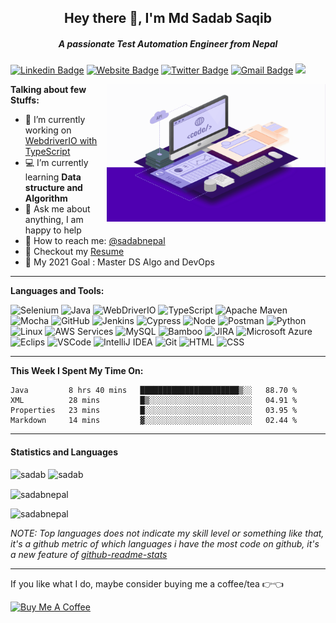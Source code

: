 <h2 align="center">Hey there 👋, I'm Md Sadab Saqib</h2>
<h5 align="center">A passionate Test Automation Engineer from Nepal</h5>

[![Linkedin Badge](https://img.shields.io/badge/-sadabnepal-blue?style=flat&logo=Linkedin&logoColor=white&link=https://www.linkedin.com/in/sadabnepal/)](https://www.linkedin.com/in/sadabnepal/)
[![Website Badge](https://img.shields.io/badge/-sadabnepal.github.io-47CCCC?style=flat&logo=Google-Chrome&logoColor=white&link=https://sadabnepal.github.io/)](https://sadabnepal.github.io/)
[![Twitter Badge](https://img.shields.io/badge/-@SadabSaqib-1ca0f1?style=flat&labelColor=1ca0f1&logo=twitter&logoColor=white&link=https://twitter.com/SaqibSadab)](https://twitter.com/SaqibSadab)
[![Gmail Badge](https://img.shields.io/badge/-sadabnepal-c14438?style=flat&logo=Gmail&logoColor=white&link=mailto:sadabnepal1993@gmail.com)](mailto:sadabnepal1993@gmail.com)
![](https://visitor-badge.glitch.me/badge?page_id=sadabnepal.sadabnepal)

<img align="right" alt="GIF" src="https://github.com/sadabnepal/sadabnepal/blob/main/images/code.gif" width="350" height="220" />
  
**Talking about few Stuffs:**

- 🔭 I’m currently working on [WebdriverIO with TypeScript](https://github.com/sadabnepal/WDIO6_TypeScript_BDD)
- 💻 I’m currently learning **Data structure and Algorithm**
- 💬 Ask me about anything, I am happy to help
- 📠 How to reach me: [@sadabnepal](https://www.linkedin.com/in/sadabnepal/)
- 📔 Checkout my [Resume](https://github.com/sadabnepal/sadabnepal.github.io/blob/master/files/MdSadabSaqib_Resume.pdf)
- 🧾 My 2021 Goal : Master DS Algo and DevOps

---
**Languages and Tools:**

![Selenium](https://img.shields.io/badge/selenium%20-CB02A.svg?&style=for-the-badge&logo=Selenium&logoColor=white)
![Java](https://img.shields.io/badge/-Java-%23007396?&style=for-the-badge&logo=Java&logoColor=white)
![WebDriverIO](https://img.shields.io/badge/WebDriverIO%20-%23E34F26.svg?&style=for-the-badge&logo=Google%20Chrome&logoColor=white)
![TypeScript](https://img.shields.io/badge/-TypeScript-%233178C6?&style=for-the-badge&logo=Typescript&logoColor=white)
![Apache Maven](https://img.shields.io/badge/Apache%20Maven-C71A36.svg?&style=for-the-badge&logo=Apache%20Maven&logoColor=white)
![Mocha](https://img.shields.io/badge/-Mocha-%238D6748?&style=for-the-badge&logo=Mocha&logoColor=white)
![GitHub](https://img.shields.io/badge/-GitHub-%23181717?&style=for-the-badge&logo=GitHub&logoColor=white)
![Jenkins](https://img.shields.io/badge/-Jenkins-%23D24939?&style=for-the-badge&logo=Jenkins&logoColor=white)
![Cypress](https://img.shields.io/badge/-Cypress-%2317202C?&style=for-the-badge&logo=Cypress&logoColor=white)
![Node](https://img.shields.io/badge/-Node.js-%23339933?&style=for-the-badge&logo=Node.js&logoColor=white)
![Postman](https://img.shields.io/badge/-Postman-%23FF6C37?&style=for-the-badge&logo=Postman&logoColor=white)
![Python](https://img.shields.io/badge/-Python-%233776AB?&style=for-the-badge&logo=Python&logoColor=white)
![Linux](https://img.shields.io/badge/-linux-FCC624?style=for-the-badge&logo=linux&logoColor=black)
![AWS Services](https://img.shields.io/badge/-AWS%20SERVICES-%23424160?&style=for-the-badge&logo=Amazon%20AWS&logoColor=white)
![MySQL](https://img.shields.io/badge/-MySQL-%234479A1?&style=for-the-badge&logo=MySQL&logoColor=white)
![Bamboo](https://img.shields.io/badge/-Bamboo-%230052CC?&style=for-the-badge&logo=Bamboo&logoColor=white)
![JIRA](https://img.shields.io/badge/-JIRA-%230052CC?&style=for-the-badge&logo=JIRA&logoColor=white)
![Microsoft Azure](https://img.shields.io/badge/-Microsoft%20Azure-%230089D6?&style=for-the-badge&logo=Microsoft%20Azure&logoColor=white)
![Eclips](https://img.shields.io/badge/Eclips%20IDE-%232C2255?&style=for-the-badge&logo=Eclipse%20IDE&logoColor=white)
![VSCode](https://img.shields.io/badge/-vscode-007ACC?style=for-the-badge&logo=visual-studio-code)
![IntelliJ IDEA](https://img.shields.io/badge/-IntelliJ%20IDEA-%23000000?&style=for-the-badge&logo=IntelliJ%20IDEA&logoColor=white)
![Git](https://img.shields.io/badge/git%20-%23F05032.svg?&style=for-the-badge&logo=git&logoColor=white)
![HTML](https://img.shields.io/badge/html%20-%23E34F26.svg?&style=for-the-badge&logo=html5&logoColor=white)
![CSS](https://img.shields.io/badge/css%20-%231572B6.svg?&style=for-the-badge&logo=css3&logoColor=white)

---
**This Week I Spent My Time On:**
<!--START_SECTION:waka-->
```text
Java         8 hrs 40 mins   ██████████████████████▒░░   88.70 % 
XML          28 mins         █▒░░░░░░░░░░░░░░░░░░░░░░░   04.91 % 
Properties   23 mins         █░░░░░░░░░░░░░░░░░░░░░░░░   03.95 % 
Markdown     14 mins         ▓░░░░░░░░░░░░░░░░░░░░░░░░   02.44 % 
```
<!--END_SECTION:waka-->

---

####  Statistics and Languages

<p align="left"> 
    <img src="https://github-readme-stats.vercel.app/api?username=sadabnepal&count_private=true&show_icons=true&theme=tokyonight" alt="sadab" width="420"/> 
    <img src="https://github-readme-stats.vercel.app/api/top-langs/?username=sadabnepal&hide=jupyter%20notebook,html,css&langs_count=8&layout=compact&theme=tokyonight" alt="sadab" height="165" />
</p>
<p><img align="center" src="https://github-readme-streak-stats.herokuapp.com/?user=sadabnepal&theme=tokyonight" alt="sadabnepal" height="165" /></p>

<p align="left"> <img src="https://github-profile-trophy.vercel.app/?username=sadabnepal&theme=onedark&column=7&margin-w=15&margin-h=15" alt="sadabnepal" /></a> </p>

*NOTE: Top languages does not indicate my skill level or something like that, it's a github metric of which languages i have the most code on github, it's a new feature of [github-readme-stats](https://github.com/anuraghazra/github-readme-stats)*



---
If you like what I do, maybe consider buying me a coffee/tea 👉👈

<a href="https://www.buymeacoffee.com/sadabnepal" target="_blank"><img src="https://cdn.buymeacoffee.com/buttons/v2/default-red.png" alt="Buy Me A Coffee" width="150" ></a>
